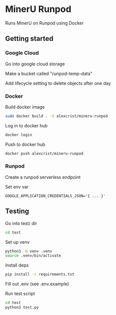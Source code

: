 # MinerU Runpod

Runs MinerU on Runpod using Docker

## Getting started

### Google Cloud

Go into google cloud storage

Make a bucket called "runpod-temp-data"

Add lifecycle setting to delete objects after one day

### Docker

Build docker image

```bash
sudo docker build . -t alexcrist/mineru-runpod
```

Log in to docker hub

```bash
docker login
```

Push to docker hub

```bash
docker push alexcrist/mineru-runpod
```

### Runpod

Create a runpod serverless endpoint

Set env var

```env
GOOGLE_APPLICATION_CREDENTIALS_JSON='{ ... }'
```

## Testing

Go into test/ dir

```bash
cd test
```

Set up venv

```bash
python3 -m venv .venv
source .venv/bin/activate
```

Install deps

```bash
pip install -r requirements.txt
```

Fill out .env (see .env.example)

Run test script

```bash
cd test
python3 test.py
```
